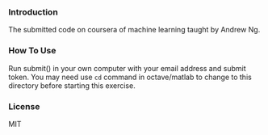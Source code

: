 ### Introduction
The submitted code on coursera of machine learning taught by Andrew Ng.

### How To Use
Run submit() in your own computer with your email address and submit token. You may need use `cd` command in octave/matlab to change to this directory before starting this exercise.

### License
MIT